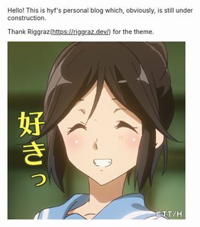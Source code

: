 Hello! This is hyf's personal blog which, obviously, is still under construction.

Thank Riggraz(https://riggraz.dev/) for the theme.

![icon](/assets/images/icons/icon.png)


